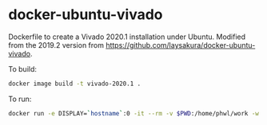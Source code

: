 # docker-ubuntu-vivado
Dockerfile to create a Vivado 2020.1 installation under Ubuntu.
Modified from the 2019.2 version from <https://github.com/laysakura/docker-ubuntu-vivado>.


To build:

```bash
docker image build -t vivado-2020.1 .
```

To run:
```bash
docker run -e DISPLAY=`hostname`:0 -it --rm -v $PWD:/home/phwl/work -w /home/phwl vivado-2020.1
```
